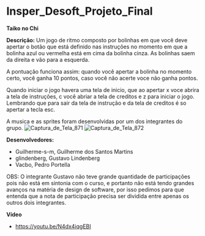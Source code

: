 # Insper_Desoft_Projeto_Final

**Taiko no Chi**

**Descrição:**
   Um jogo de ritmo composto por bolinhas em que você deve apertar o botão que está definido nas instruções no momento em que a bolinha azul ou vermelha está em cima da bolinha cinza. As bolinhas saem da direita e vão para a esquerda. 
   
   A pontuação funciona assim: quando você apertar a bolinha no momento certo, você ganha 10 pontos, caso você não acerte voce não ganha pontos.
   
   Quando iniciar o jogo havera uma tela de inicio, que ao apertar x voce abrira a tela de instruções, c você abriar a tela de creditos e z para iniciar o jogo. Lembrando que para sair da tela de instrução e da tela de creditos é so apertar a tecla esc.

A musica e as sprites foram desenvolvidas por um dos integrantes do grupo.
![Captura_de_Tela_871](https://user-images.githubusercontent.com/53411412/144292250-6b75a890-7238-4313-9ea6-fdb1632847d2.png)
![Captura_de_Tela_872](https://user-images.githubusercontent.com/53411412/144292291-5c97504f-f7e7-43e0-afce-0c21a2e9246b.png)

**Desenvolvedores:**
 - Guilherme-s-m, Guilherme dos Santos Martins
 - glindenberg, Gustavo Lindenberg
 - Vacbo, Pedro Portella
    
OBS: O integrante Gustavo não teve grande quantidade de participações pois não está em sintonia com o curso, e portanto não está tendo grandes avanços na matéria de design de software, por isso pedimos para que entenda que a nota de participação precisa ser dividida entre apenas os outros dois integrantes.

**Vídeo**
 - https://youtu.be/N4dx4iqgEBI

